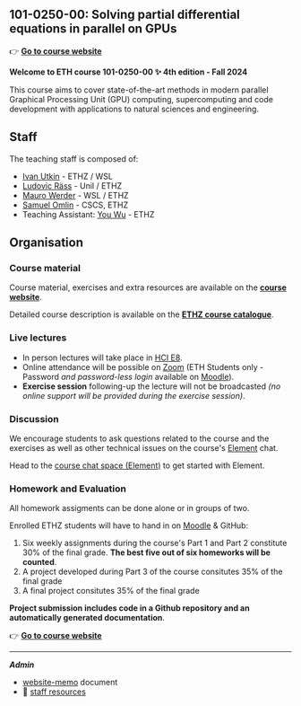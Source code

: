 ## 101-0250-00: Solving partial differential equations in parallel on GPUs

👉 [**Go to course website**](https://pde-on-gpu.vaw.ethz.ch/)

**Welcome to ETH course 101-0250-00 ✨ 4th edition - Fall 2024**

This course aims to cover state-of-the-art methods in modern parallel Graphical Processing Unit (GPU) computing, supercomputing and code development with applications to natural sciences and engineering.

## Staff
The teaching staff is composed of:
- [Ivan Utkin](https://github.com/utkinis) - ETHZ / WSL
- [Ludovic Räss](https://github.com/luraess) - Unil / ETHZ
- [Mauro Werder](https://vaw.ethz.ch/en/personen/person-detail.html?persid=124402) - WSL / ETHZ
- [Samuel Omlin](https://www.cscs.ch/about/staff/) - CSCS, ETHZ
- Teaching Assistant: [You Wu](https://github.com/youwuyou) - ETHZ

## Organisation

### Course material
Course material, exercises and extra resources are available on the [**course website**](https://pde-on-gpu.vaw.ethz.ch/).

Detailed course description is available on the [**ETHZ course catalogue**](https://www.vorlesungen.ethz.ch/Vorlesungsverzeichnis/lerneinheit.view?semkez=2024W&ansicht=KATALOGDATEN&lerneinheitId=182481&lang=en).


### Live lectures
- In person lectures will take place in [HCI E8](https://ethz.ch/staffnet/en/utils/location.html?building=HCI&floor=E&room=8).
- Online attendance will be possible on [Zoom](https://moodle-app2.let.ethz.ch/mod/zoom/view.php?id=1104644) (ETH Students only - Password _and password-less login_ available on [Moodle](https://moodle-app2.let.ethz.ch/course/view.php?id=23586)).
- **Exercise session** following-up the lecture will not be broadcasted _(no online support will be provided during the exercise session)_.

### Discussion
We encourage students to ask questions related to the course and the exercises as well as other technical issues on the course's [Element](https://chat.ethz.ch) chat.

Head to the [course chat space (Element)](https://chat.ethz.ch) to get started with Element.

### Homework and Evaluation
All homework assigments can be done alone or in groups of two.

Enrolled ETHZ students will have to hand in on [Moodle](https://moodle-app2.let.ethz.ch/course/view.php?id=23586) & GitHub:
1. Six weekly assignments during the course's Part 1 and Part 2 constitute 30% of the final grade. **The best five out of six homeworks will be counted**.
2. A project developed during Part 3 of the course consitutes 35% of the final grade
3. A final project consitutes 35% of the final grade

**Project submission includes code in a Github repository and an automatically generated documentation**.

👉 [**Go to course website**](https://pde-on-gpu.vaw.ethz.ch/)

---

_**Admin**_
- [website-memo](website-memo.md) document
- 🔗 [staff resources](https://github.com/eth-vaw-glaciology/course-101-0250-00-staff)
